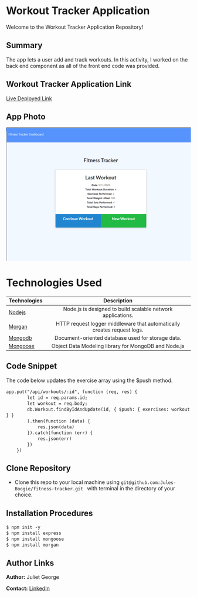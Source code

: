 

# Workout Tracker Application
Welcome to the Workout Tracker Application Repository!

## Summary 
 The app lets a user add and track workouts. In this activity, I worked on the back end component as all of the front end code  was provided. 

## Workout Tracker Application Link

[Live Deployed Link](https://workoutappi.herokuapp.com/)

## App Photo
![App Photo](https://github.com/Jules-Boogie/fitness-tracker/blob/master/public/Capture.PNG)



# Technologies Used
| Technologies | Description  |
|---------------------------------------------------------------------------|:------------------------------------------------------------------------------------------------------------------:|
| [Nodejs](https://nodejs.org/en/docs/)                                     |             Node.js is designed to build scalable network applications.                 |
| [Morgan](http://expressjs.com/en/resources/middleware/morgan.html)                |  HTTP request logger middleware that automatically creates request logs.                   |
| [Mongodb](https://www.mongodb.com/)                              |           Document-oriented database used for storage data.               |
| [Mongoose](https://mongoosejs.com/)                              |           Object Data Modeling library for MongoDB and Node.js              |



## Code Snippet
The code below updates the exercise array using the $push method. 
```
app.put("/api/workouts/:id", function (req, res) {
        let id = req.params.id;
        let workout = req.body;
        db.Workout.findByIdAndUpdate(id, { $push: { exercises: workout } }
        ).then(function (data) {
            res.json(data)
        }).catch(function (err) {
            res.json(err)
        })
    })
```

## Clone Repository
 - Clone this repo to your local machine using ```git@github.com:Jules-Boogie/fitness-tracker.git ``` with terminal in the directory of your choice. 



## Installation Procedures
```
$ npm init -y 
$ npm install express
$ npm install mongoose
$ npm install morgan

```


## Author Links

**Author:**
Juliet George

**Contact:**
[LinkedIn](https://www.linkedin.com/in/juliet-george-864950b8/)
